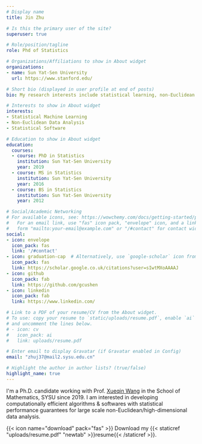 ```yaml
---
# Display name
title: Jin Zhu

# Is this the primary user of the site?
superuser: true

# Role/position/tagline
role: Phd of Statistics

# Organizations/Affiliations to show in About widget
organizations:
- name: Sun Yat-Sen University
  url: https://www.stanford.edu/

# Short bio (displayed in user profile at end of posts)
bio: My research interests include statistical learning, non-Euclidean data analysis and statistical software.

# Interests to show in About widget
interests:
- Statistical Machine Learning
- Non-Euclidean Data Analysis
- Statistical Software

# Education to show in About widget
education:
  courses:
  - course: PhD in Statistics
    institution: Sun Yat-Sen University
    year: 2019
  - course: MS in Statistics
    institution: Sun Yat-Sen University
    year: 2016
  - course: BS in Statistics
    institution: Sun Yat-Sen University
    year: 2012

# Social/Academic Networking
# For available icons, see: https://wowchemy.com/docs/getting-started/page-builder/#icons
#   For an email link, use "fas" icon pack, "envelope" icon, and a link in the
#   form "mailto:your-email@example.com" or "/#contact" for contact widget.
social:
- icon: envelope
  icon_pack: fas
  link: '/#contact'
- icon: graduation-cap  # Alternatively, use `google-scholar` icon from `ai` icon pack
  icon_pack: fas
  link: https://scholar.google.co.uk/citations?user=sIwtMXoAAAAJ
- icon: github
  icon_pack: fab
  link: https://github.com/gcushen
- icon: linkedin
  icon_pack: fab
  link: https://www.linkedin.com/

# Link to a PDF of your resume/CV from the About widget.
# To use: copy your resume to `static/uploads/resume.pdf`, enable `ai` icons in `params.toml`,
# and uncomment the lines below.
# - icon: cv
#   icon_pack: ai
#   link: uploads/resume.pdf

# Enter email to display Gravatar (if Gravatar enabled in Config)
email: "zhuj37@mail2.sysu.edu.cn"

# Highlight the author in author lists? (true/false)
highlight_name: true
---
```


I'm a Ph.D. candidate working with Prof. [Xueqin Wang](https://bs.ustc.edu.cn/english/profile-650.html) in the School of Mathematics, SYSU since 2019. I am interested in developing computationally efficient algorithms & softwares with statistical performance guarantees for large scale non-Euclidean/high-dimensional data analysis. 

{{< icon name="download" pack="fas" >}} Download my {{< staticref "uploads/resume.pdf" "newtab" >}}resume{{< /staticref >}}.
